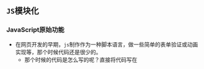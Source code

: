 ## `JS`模块化

### JavaScript原始功能

- 在网页开发的早期，`js`制作作为一种脚本语言，做一些简单的表单验证或动画实现等，那个时候代码还是很少的。
  - 那个时候的代码是怎么写的呢？直接将代码写在<script>标签中即可
- 随着`ajax`异步请求的出现，慢慢形成了前后端的分离
  - 客户端需要完成的事情越来越多，代码量也是与日俱增。
  - 为了应对代码量的剧增，我们通常会将代码组织在多个js文件中，进行维护。
  - 但是这种维护方式，依然不能避免一些灾难性的问题
- 比如全局变量同名问题
- 另外，这种代码的编写方式对`js`文件的依赖顺序几乎是强制性的
  - 但是当`js`文件过多，比如有十几个的时候，弄清楚它们的顺序是一件比较困难的事情。
  - 而且即使你弄清楚顺序了，也不能避免上面出现的这种尴尬问题的发生。

### 匿名函数的解决方案

- 我们可以使用匿名函数来解决函数重名的问题

  - 在js文件中，我们使用匿名函数

    ```javascript
    (function(){
        var flag = true;
    })()
    ```

- 但是如果我们希望在`main.js`文件中用到flag，应该如何处理呢？
  - 显然，另外一个文件中不容易使用，因为flag是一个局部变量

### 使用模块作为出口

- 我们可以使用将需要暴露到外面的变量，使用一个模块作为出口，什么意思呢？

  ```javascript
  var ModuleA = (function(){
      // 1.定义一个对象
      var obj = {}
      // 2.在对象内部添加变量和方法
      obj.flag = true
      obj.myFunc = function(info){
          console.log(info);
      }
      // 3.将对象返回
      return obj
  })()
  ```

  ```javascript
  if(ModuleA.flag) {
      console.log('我调用了ModuleA的变量');
  }
  ModuleA.myFunc('我来修改它,嘻嘻');
  console.log(ModuleA);
  ```

- 我们做了什么事情呢？
  - 非常简单，在匿名函数内部，定义一个对象。
  - 给对象添加各种需要暴露到外面的属性和方法(不需要暴露的直接定义即可)。
  - 最后将这个对象返回，并且在外面使用了一个`ModuleA`接受
- 接下来，我们在`main.js`中怎么使用呢？
  - 我们只需要使用属于自己模块的属性和方法即可
- 这就是模块最基础的封装

- 常见的模块化规范：
  - `CommonJS 、AMD、CMD，也有ES6的Modules`

### `CommonJS`

- 模块化有两个核心：导出和导入

- `CommonJS`的导出：

  ```javascript
  module.exports = {
      flag: true,
      test(a,b){
          return a + b
      }
  }
  ```

- `CommonJS`的导入：

  ```javascript
  //Common模块
  let {flag, test} = require('moduleA');
  
  //等同于
  let _mA = require('moduleA');
  let flag = _mA.flag;
  let test = _mA.test;
  ```

### export基本使用

- export指令用于导出变量，比如下面的代码：

  ```javascript
  // info.js
  export let name = 'why'
  export let age = 18
  export let height = 1.88
  ```

- 上面的代码还有另外一种写法：

  ```javascript
  // info.js
  let name = 'why'
  let age = 18
  let height = 1.88
  export{name, age, height}
  ```

#### 导出函数或类

- 上面我们主要是输出变量，也可以输出函数或者类

  ```javascript
  export function test(content) {
      console.log(content);
  }
  export class Person{
      constructor(name, age) {
          this.name = name;
          this.age = age;
      }
      run() {
          console.log(this.name + '在奔跑');
      }
  }
  ```

  ```javascript
  function test(content) {
      console.log(content);
  }
  class Person{
      constructor(name, age) {
          this.name = name;
          this.age = age;
      }
      run() {
          console.log(this.name + '在奔跑');
      }
  }
  export {test, Person}
  ```

### `export default`

- 某些情况下，一个模块中包含某个的功能，我们并不希望给这个功能命名，而是让导入者可以自己来命名

  - 这个时候就可以使用`export default`

    ```javascript
    //info.js
    export default function() {
        console.log('default function')
    }
    ```

- 我们来到`main.js`中，这样使用就可以了

  - 这里的`myFunc`是我自己命名的

    ```javascript
    import myFunc from './info.js'
    
    myFunc()
    ```

- 另外，需要注意：

  - `export default`在同一个模块中，不允许同时存在多个。

### `import`使用

- 我们使用export指令导出了模块对外提供的接口，下面我们就可以通过`import`命令来加载对应的这个模块了。

- 首先，我们需要在HTML代码中引入两个`JS`文件，并且类型需要设置为`module`

  ```javascript
  <script src="info.js" type="module"></script>
  <script src="main.js" type="module"></script>
  ```

- import指令用于导入模块中的内容，比如`main.js`的代码

  ```javascript
  import {name, age, height} from "./info.js"
  console.log(name, age, height)
  ```

- 如果我们希望某个模块中所有的信息都导入，一个个导入显然有些麻烦：

  - 通过*可以导入模块中的所有的export变量

  - 但是通常情况下我们需要给*起一个别名，方便后续的使用

    ```javascript
    import * as info from './info.js'
    console.log(info.name, info.age, info.height, info.friends)
    ```

    